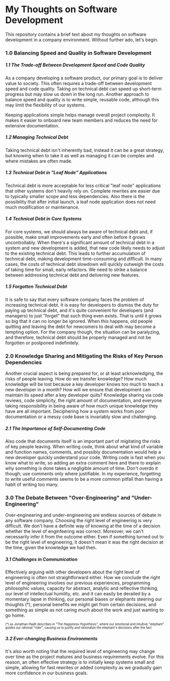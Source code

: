 # My Thoughts on Software Development
This repository contains a brief text about my thoughts on software development in a company environment. Without further ado, let's begin.

### 1.0 Balancing Speed and Quality in Software Development
##### 1.1 The Trade-off Between Development Speed and Code Quality
As a company developing a software product, our primary goal is to deliver value to society. This often requires a trade-off between development speed and code quality. Taking on technical debt can speed up short-term progress but may slow us down in the long run. Another approach to balance speed and quality is to write simple, reusable code, although this may limit the flexibility of our systems.

Keeping applications simple helps manage overall project complexity. It makes it easier to onboard new team members and reduces the need for extensive documentation.

##### 1.2 Managing Technical Debt
Taking technical debt isn't inherently bad, instead it can be a great strategy, but knowing when to take it as well as managing it can be complex and where mistakes are often made. 

##### 1.3 Technical Debt in "Leaf Node" Applications
Technical debt is more acceptable for less critical "leaf node" applications that other systems don't heavily rely on. Complete rewrites are easier due to typically smaller scope and less dependencies. Also there is the possibility that after initial launch, a leaf node application does not need much modification or maintenance.

##### 1.4 Technical Debt in Core Systems
For core systems, we should always be aware of technical debt and, if possible, make small improvements early and often before it grows uncontrollably. When there's a significant amount of technical debt in a system and new development is added, that new code likely needs to adjust to the existing technical debt. This leads to further accumulation of technical debt, making development time-consuming and difficult. In many cases, the costs of technical debt slowdown will quickly outweigh the costs of taking time for small, early refactors. We need to strike a balance between addressing technical debt and delivering new features.

##### 1.5 Forgotten Technical Debt
It is safe to say that every software company faces the problem of increasing technical debt. It is easy for developers to dismiss the duty for paying up technical debt, and it's quite convenient for developers (and managers) to just "forget" that such thing even exists. That is until it grows so big that it can no longer be ignored. When this happens, old people quitting and leaving the debt for newcomers to deal with may become a tempting option. For the company though, the situation can be paralyzing, and therefore, technical debt should be properly managed and not be forgotten or postponed indefinitely.

### 2.0 Knowledge Sharing and Mitigating the Risks of Key Person Dependencies
Another crucial aspect is being prepared for, or at least acknowledging, the risks of people leaving. How do we transfer knowledge? How much knowledge will be lost because a key developer knows too much to teach a new developer in a month? How will we ensure that development can maintain its speed after a key developer quits? Knowledge sharing via code reviews, code simplicity, the right amount of documentation, and everyone taking responsibility in being aware of how much unique knowledge they have are all important. Deciphering how a system works from poor documentation or a messy code base is invariably slow and challenging.

##### 2.1 The Importance of Self-Documenting Code
Also code that documents itself is an important part of migitating the risks of key people leaving. When writing code, think about what kind of variable and function names, comments, and possibly documentation would help a new developer quickly understand your code. Writing code is fast when you know what to write, so adding an extra comment here and there to explain why something is done takes a negligible amount of time. Don't overdo it though; use comments only where justifiable. In my experience, forgetting to write useful comments seems to be a more common pitfall than having a habit of writing too many.

### 3.0 The Debate Between "Over-Engineering" and "Under-Engineering"
Over-engineering and under-engineering are endless sources of debate in any software company. Choosing the right level of engineering is very difficult. We don't have a definite way of knowing at the time of a decision whether the level of enginfeering was correct. Moreover, we can't necessarily infer it from the outcome either. Even if something turned out to be the right level of engineering, it doesn't mean it was the right decision at the time, given the knowledge we had then.

##### 3.1 Challenges in Communication
Effectively arguing with other developers about the right level of engineering is often not straightforward either. How we conclude the right level of engineering involves our previous experiences, programming philosophic values, capacity for abstract, analytic and reflective thinking, our level of intellectual humility, etc. and it can easily be derailed by a momentary lapse in thinking, our personal biases or elephants steering our thoughts (*), personal benefits we might get from certain decisions, and something as simple as not caring much about the work and just wanting to go home.

<sub><sup>(*) as Jonathan Haidt describes in "The Happiness Hypothesis", where our emotional and intuitive "elephant" guides our rational "rider", causing us to justify and rationalize the elephant's decisions after the fact</sub></sup>

##### 3.2 Ever-changing Business Environments
It's also worth noting that the required level of engineering may change over time as the project matures and business requirements evolve. For this reason, an often effective strategy is to initially keep systems small and simple, allowing for fast rewrites or added complexity as we gradually gain more confidence in our business goals.
